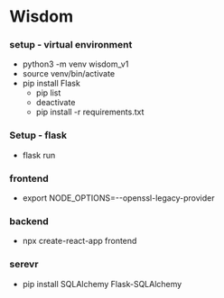 # Wisdom

### setup - virtual environment
- python3 -m venv wisdom_v1
- source venv/bin/activate
- pip install Flask
    - pip list
    - deactivate
    - pip install -r requirements.txt

### Setup - flask
- flask run

### frontend
- export NODE_OPTIONS=--openssl-legacy-provider

### backend
- npx create-react-app frontend

### serevr
- pip install SQLAlchemy Flask-SQLAlchemy